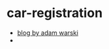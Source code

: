 # car-registration
- [blog by adam warski](https://softwaremill.com/structuring-zio-2-applications/)
- 